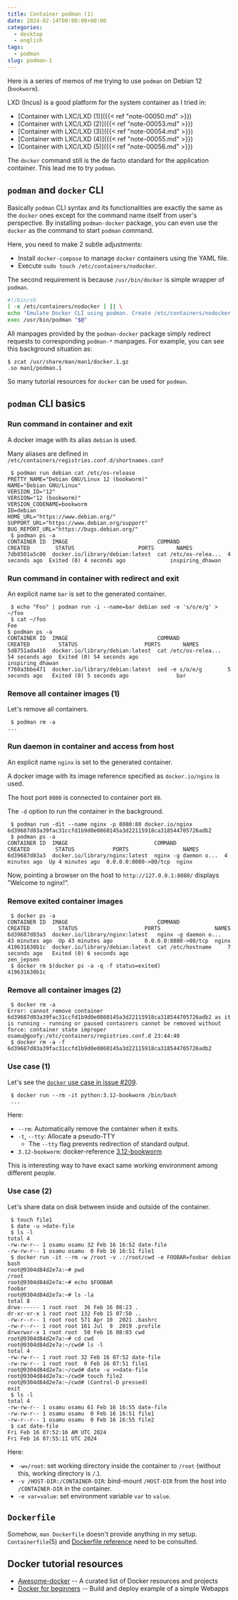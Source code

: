 ```yaml
---
title: Container podman (1)
date: 2024-02-14T00:00:00+00:00
categories:
  - desktop
  - english
tags:
  - podman
slug: podman-1
---
```


Here is a series of memos of me trying to use `podman` on Debian 12 (`bookworm`).

LXD (Incus) is a good platform for the system container as I tried in:

* [Container with LXC/LXD (1)]({{< ref "note-00050.md" >}})
* [Container with LXC/LXD (2)]({{< ref "note-00053.md" >}})
* [Container with LXC/LXD (3)]({{< ref "note-00054.md" >}})
* [Container with LXC/LXD (4)]({{< ref "note-00055.md" >}})
* [Container with LXC/LXD (5)]({{< ref "note-00056.md" >}})

The `docker` command still is the de facto standard for the application
container.  This lead me to try `podman`.

## `podman` and `docker` CLI

Basically `podman` CLI syntax and its functionalities are exactly the same as
the `docker` ones except for the command name itself from user's perspective.
By installing `podman-docker` package, you can even use the `docker` as the
command to start `podman` command.

Here, you need to make 2 subtle adjustments:

* Install `docker-compose` to manage `docker` containers using the YAML file.
* Execute `sudo touch /etc/containers/nodocker`.

The second requirement is because `/usr/bin/docker` is simple wrapper of `podman`.
```sh
#!/bin/sh
[ -e /etc/containers/nodocker ] || \
echo "Emulate Docker CLI using podman. Create /etc/containers/nodocker to quiet msg." >&2
exec /usr/bin/podman "$@"
```

All manpages provided by the `podman-docker` package simply redirect requests
to corresponding `podman-*` manpages.  For example, you can see this background
situation as:

```console
$ zcat /usr/share/man/man1/docker.1.gz
.so man1/podman.1
```

So many tutorial resources for `docker` can be used for `podman`.


## `podman` CLI basics

### Run command in container and exit

A docker image with its alias `debian` is used.

Many aliases are defined in `/etc/containers/registries.conf.d/shortnames.conf`

```console
 $ podman run debian cat /etc/os-release
PRETTY_NAME="Debian GNU/Linux 12 (bookworm)"
NAME="Debian GNU/Linux"
VERSION_ID="12"
VERSION="12 (bookworm)"
VERSION_CODENAME=bookworm
ID=debian
HOME_URL="https://www.debian.org/"
SUPPORT_URL="https://www.debian.org/support"
BUG_REPORT_URL="https://bugs.debian.org/"
 $ podman ps -a
CONTAINER ID  IMAGE                            COMMAND               CREATED        STATUS                    PORTS       NAMES
7db8501a5c00  docker.io/library/debian:latest  cat /etc/os-relea...  4 seconds ago  Exited (0) 4 seconds ago              inspiring_dhawan
```

### Run command in container with redirect and exit

An explicit name `bar` is set to the generated container.

```console
 $ echo "Foo" | podman run -i --name=bar debian sed -e 's/o/e/g' > ~/foo
 $ cat ~/foo
Fee
$ podman ps -a
CONTAINER ID  IMAGE                            COMMAND               CREATED         STATUS                     PORTS       NAMES
5d8751ada416  docker.io/library/debian:latest  cat /etc/os-relea...  54 seconds ago  Exited (0) 54 seconds ago              inspiring_dhawan
f760a3bbe471  docker.io/library/debian:latest  sed -e s/o/e/g        5 seconds ago   Exited (0) 5 seconds ago               bar
```

### Remove all container images (1)

Let's remove all containers.

```console
 $ podman rm -a
...
```

### Run daemon in container and access from host

An explicit name `nginx` is set to the generated container.

A docker image with its image reference specified as `docker.io/nginx` is used.

The host port `8080` is connected to container port `80`.

The `-d` option to run the container in the background.

```console
 $ podman run -dit --name nginx -p 8080:80 docker.io/nginx
6d39687d03a39fac31ccfd1b9d0e0860145a3d22115918ca318544705726adb2
 $ podman ps -a
CONTAINER ID  IMAGE                           COMMAND               CREATED        STATUS            PORTS                 NAMES
6d39687d03a3  docker.io/library/nginx:latest  nginx -g daemon o...  4 minutes ago  Up 4 minutes ago  0.0.0.0:8080->80/tcp  nginx
```

Now, pointing a browser on the host to `http://127.0.0.1:8080/` displays
"Welcome to nginx!".


### Remove exited container images

```console
 $ docker ps -a
CONTAINER ID  IMAGE                            COMMAND               CREATED         STATUS                     PORTS                 NAMES
6d39687d03a3  docker.io/library/nginx:latest   nginx -g daemon o...  43 minutes ago  Up 43 minutes ago          0.0.0.0:8080->80/tcp  nginx
419631630b1c  docker.io/library/debian:latest  cat /etc/hostname     7 seconds ago   Exited (0) 6 seconds ago                         zen_jepsen
 $ docker rm $(docker ps -a -q -f status=exited)
419631630b1c
```

### Remove all container images (2)

```console
 $ docker rm -a
Error: cannot remove container 6d39687d03a39fac31ccfd1b9d0e0860145a3d22115918ca318544705726adb2 as it is running - running or paused containers cannot be removed without force: container state improper
osamu@goofy:/etc/containers/registries.conf.d 23:44:40
 $ docker rm -a -f
6d39687d03a39fac31ccfd1b9d0e0860145a3d22115918ca318544705726adb2
```

### Use case (1)

Let's see the [`docker` use case in issue #209](https://github.com/pypa/sampleproject/issues/209#issuecomment-1941301342).

```console
 $ docker run --rm -it python:3.12-bookworm /bin/bash
 ...
```
Here:

* `--rm`:  Automatically remove the container when it exits.
* `-t`, `--tty`: Allocate a pseudo-TTY
  * The  `--tty` flag prevents redirection of standard output.
* `3.12-bookworm`: docker-reference
  [3.12-bookworm](https://hub.docker.com/layers/library/python/3.12/images/sha256-cfc49784f7560a8f47b5456020b32182e45fa300e5b22bd3a84c5baac8e53a86?context=explore&tab=vulnerabilities)

This is interesting way to have exact same working environment among different people.

### Use case (2)

Let's share data on disk between inside and outside of the container.

```console
 $ touch file1
 $ date -u >date-file
 $ ls -l
total 4
-rw-rw-r-- 1 osamu osamu 32 Feb 16 16:52 date-file
-rw-rw-r-- 1 osamu osamu  0 Feb 16 16:51 file1
 $ docker run -it --rm -w /root -v .:/root/cwd -e FOOBAR=foobar debian bash
root@9304d84d2e7a:~# pwd
/root
root@9304d84d2e7a:~# echo $FOOBAR
foobar
root@9304d84d2e7a:~# ls -la
total 8
drwx------ 1 root root  36 Feb 16 08:23 .
dr-xr-xr-x 1 root root 132 Feb 15 07:50 ..
-rw-r--r-- 1 root root 571 Apr 10  2021 .bashrc
-rw-r--r-- 1 root root 161 Jul  9  2019 .profile
drwxrwxr-x 1 root root  50 Feb 16 08:03 cwd
root@9304d84d2e7a:~# cd cwd
root@9304d84d2e7a:~/cwd# ls -l
total 4
-rw-rw-r-- 1 root root 32 Feb 16 07:52 date-file
-rw-rw-r-- 1 root root  0 Feb 16 07:51 file1
root@9304d84d2e7a:~/cwd# date -u >>date-file
root@9304d84d2e7a:~/cwd# touch file2
root@9304d84d2e7a:~/cwd# (Control-D pressed)
exit
 $ ls -l
total 4
-rw-rw-r-- 1 osamu osamu 61 Feb 16 16:55 date-file
-rw-rw-r-- 1 osamu osamu  0 Feb 16 16:51 file1
-rw-r--r-- 1 osamu osamu  0 Feb 16 16:55 file2
 $ cat date-file
Fri Feb 16 07:52:16 AM UTC 2024
Fri Feb 16 07:55:11 UTC 2024
```
Here:

* `-w=/root`: set working directory inside the container to `/root` (without this, working directory is `/`.).
* `-v /HOST-DIR:/CONTAINER-DIR`: bind-mount `/HOST-DIR` from the host into `/CONTAINER-DIR` in the  container.
* `-e var=value`: set environment variable `var` to `value`.

## `Dockerfile`

Somehow, `man Dockerfile` doesn't provide anything in my setup.
`Containerfile`(5) and [Dockerfile reference](https://docs.docker.com/engine/reference/builder/) need to be consulted.

<!--
`Dockerfile` for `docker` automates the steps of creating a container image.  It functions somewhat like configuration file in `YAML` for LXD (Incus).
docker run -it --rm -w /root -v .:/root/cwd -e FOOBAR=foobar debian bash
```
FROM debian
VOLUME . /root/cwd
ENV FOOBAR=foobar
WORKDIR /root
RUN bash
????

```
-->

<!--
 https://www.rosehosting.com/blog/how-to-install-podman-on-debian-12/   pod
 example
 -->

## Docker tutorial resources

* [Awesome-docker](https://awesome-docker.netlify.app/) -- A curated list of Docker resources and projects
* [Docker for beginners](https://docker-curriculum.com/) -- Build and deploy example of a simple Webapps


<!-- vim:set sw=4 sts=4 nosi et tw=79 ft=markdown: -->
